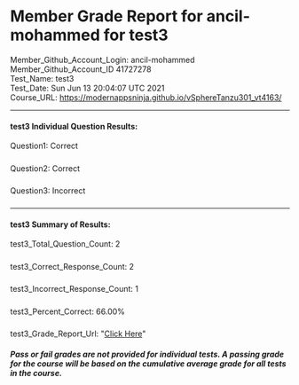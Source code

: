 # Member Grade Report for ancil-mohammed for test3  
   
Member_Github_Account_Login: ancil-mohammed  
Member_Github_Account_ID 41727278  
Test_Name: test3  
Test_Date: Sun Jun 13 20:04:07 UTC 2021  
Course_URL: https://modernappsninja.github.io/vSphereTanzu301_vt4163/  
   
---  
#### test3 Individual Question Results:  
Question1: Correct  
#####  
Question2: Correct  
#####  
Question3: Incorrect  
#####  
---  
#### test3 Summary of Results:  
test3_Total_Question_Count: 2  
#####  
test3_Correct_Response_Count: 2  
#####  
test3_Incorrect_Response_Count: 1  
#####  
test3_Percent_Correct: 66.00%  
#####  
test3_Grade_Report_Url: "[Click Here](https://github.com/modernappsninjas/ancil-mohammed/blob/main/static/userdata/courses/vSphereTanzu301_vt4163/grade_report.pr275.test3.md)"
##### Pass or fail grades are not provided for individual tests. A passing grade for the course will be based on the cumulative average grade for all tests in the course.  
